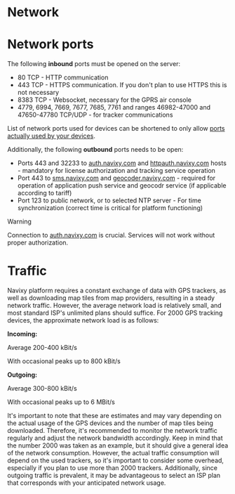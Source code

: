# Network

# Network ports

The following **inbound** ports must be opened on the server:

- 80 TCP - HTTP communication
- 443 TCP - HTTPS communication. If you don't plan to use HTTPS this is not necessary
- 8383 TCP - Websocket, necessary for the GPRS air console
- 4779, 6994, 7669, 7677, 7685, 7761 and ranges 46982-47000 and 47650-47780 TCP/UDP - for tracker communications

List of network ports used for devices can be shortened to only allow [ports actually used by your devices](https://www.navixy.com/devices/).

Additionally, the following **outbound** ports needs to be open:

- Ports 443 and 32233 to [auth.navixy.com](http://auth.navixy.com) and [httpauth.navixy.com](http://httpauth.navixy.com) hosts - mandatory for license authorization and tracking service operation
- Port 443 to [sms.navixy.com](http://sms.navixy.com) and [geocoder.navixy.com](http://geocoder.navixy.com) - required for operation of application push service and geocodr service (if applicable according to tariff)
- Port 123 to public network, or to selected NTP server - For time synchronization (correct time is critical for platform functioning)

> [!WARNING]
> Connection to [auth.navixy.com](http://auth.navixy.com) is crucial. Services will not work without proper authorization.

# Traffic

Navixy platform requires a constant exchange of data with GPS trackers, as well as downloading map tiles from map providers, resulting in a steady network traffic. However, the average network load is relatively small, and most standard ISP's unlimited plans should suffice. For 2000 GPS tracking devices, the approximate network load is as follows:

**Incoming:**

Average 200-400 kBit/s

With occasional peaks up to 800 kBit/s

**Outgoing:**

Average 300-800 kBit/s

With occasional peaks up to 6 MBit/s

It's important to note that these are estimates and may vary depending on the actual usage of the GPS devices and the number of map tiles being downloaded. Therefore, it's recommended to monitor the network traffic regularly and adjust the network bandwidth accordingly. Keep in mind that the number 2000 was taken as an example, but it should give a general idea of the network consumption. However, the actual traffic consumption will depend on the used trackers, so it's important to consider some overhead, especially if you plan to use more than 2000 trackers. Additionally, since outgoing traffic is prevalent, it may be advantageous to select an ISP plan that corresponds with your anticipated network usage.
